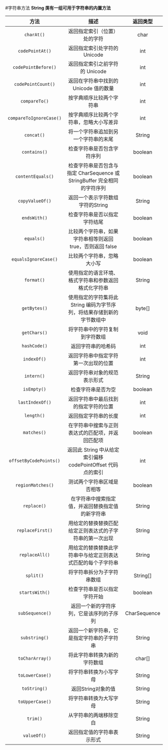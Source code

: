 #字符串方法
**String 类有一组可用于字符串的内置方法**

| 方法 | 描述 | 返回类型 |
| :---: | :---: | :---: |
| `charAt()` | 返回指定索引（位置）处的字符 | char |
| `codePointAt()` | 返回指定索引处字符的 Unicode | int |
| `codePointBefore()` | 返回指定索引之前字符的 Unicode | int |
| `codePointCount()` | 返回在字符串中找到的 Unicode 值的数量 | int |
| `compareTo()` | 按字典顺序比较两个字符串 | int |
| `compareToIgnoreCase()` | 按字典顺序比较两个字符串，忽略大小写差异 | int |
| `concat()` | 将一个字符串追加到另一个字符串的末尾 | String |
| `contains()` | 检查字符串是否包含字符序列 | boolean |
| `contentEquals()` | 检查字符串是否包含与指定 CharSequence 或 StringBuffer 完全相同的字符序列 | boolean |
| `copyValueOf()` | 返回一个表示字符数组字符的String | String |
| `endsWith()` | 检查字符串是否以指定字符结尾 | boolean |
| `equals()` | 比较两个字符串，如果字符串相等则返回 true，否则返回 false | boolean |
| `equalsIgnoreCase()` | 比较两个字符串，忽略大小写 | boolean |
| `format()` | 使用指定的语言环境、格式字符串和参数返回格式化字符串 | String |
| `getBytes()` | 使用指定的字符集将此 String 编码为字节序列，将结果存储到新的字节数组中 | byte[] |
| `getChars()` | 将字符串中的字符复制到字符数组 | void |
| `hashCode()` | 返回字符串的哈希码 | int |
| `indexOf()` | 返回字符串中指定字符第一次出现的位置 | int |
| `intern()` | 返回字符串对象的规范表示形式 | String |
| `isEmpty()` | 检查字符串是否为空 | boolean |
| `lastIndexOf()` | 返回字符串中最后找到的指定字符的位置 | int |
| `length()` | 返回指定字符串的长度 | int |
| `matches()` | 在字符串中搜索与正则表达式的匹配项，并返回匹配项 | boolean |
| `offsetByCodePoints()` | 返回此 String 中从给定索引偏移 codePointOffset 代码点的索引 | int |
| `regionMatches()` | 测试两个字符串区域是否相等 | boolean |
| `replace()` | 在字符串中搜索指定值，并返回替换指定值的新字符串 | String |
| `replaceFirst()` | 用给定的替换替换匹配给定正则表达式的子字符串的第一次出现 | String |
| `replaceAll()` | 用给定的替换替换此字符串中与给定正则表达式匹配的每个子字符串 | String |
| `split()` | 将字符串拆分为子字符串数组 | String[] |
| `startsWith()` | 检查字符串是否以指定字符开始 | boolean |
| `subSequence()` | 返回一个新的字符序列，它是该序列的子序列 | CharSequence |
| `substring()` | 返回一个新字符串，它是指定字符串的子字符串 | String |
| `toCharArray()` | 将此字符串转换为新的字符数组 | char[] |
| `toLowerCase()` | 将字符串转换为小写字母 | String |
| `toString()` | 返回String对象的值 | String |
| `toUpperCase()` | 将字符串转换为大写字母 | String |
| `trim()` | 从字符串的两端移除空白 | String |
| `valueOf()` | 返回指定值的字符串表示形式 | String |